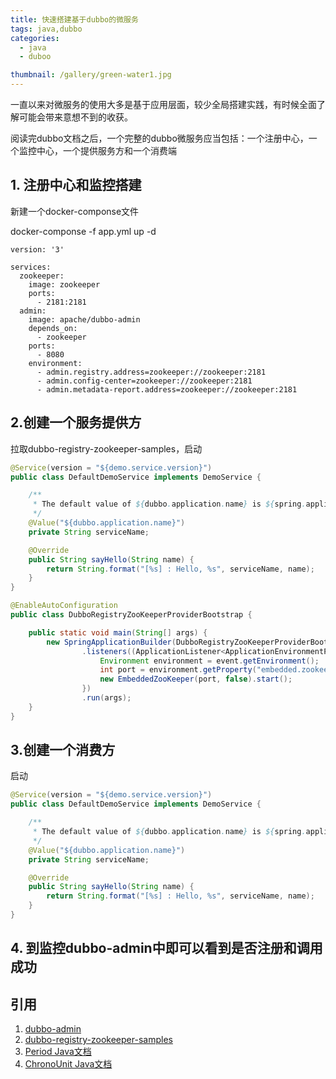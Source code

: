 ```yaml
---
title: 快速搭建基于dubbo的微服务
tags: java,dubbo
categories: 
  - java
  - duboo

thumbnail: /gallery/green-water1.jpg
---
```

一直以来对微服务的使用大多是基于应用层面，较少全局搭建实践，有时候全面了解可能会带来意想不到的收获。
<!-- more -->

阅读完dubbo文档之后，一个完整的dubbo微服务应当包括：一个注册中心，一个监控中心，一个提供服务方和一个消费端

## 1. 注册中心和监控搭建

新建一个docker-componse文件

docker-componse -f app.yml up -d

```
version: '3'

services:
  zookeeper:
    image: zookeeper
    ports:
      - 2181:2181
  admin:
    image: apache/dubbo-admin
    depends_on:
      - zookeeper
    ports:
      - 8080
    environment:
      - admin.registry.address=zookeeper://zookeeper:2181
      - admin.config-center=zookeeper://zookeeper:2181
      - admin.metadata-report.address=zookeeper://zookeeper:2181
```

## 2.创建一个服务提供方
拉取dubbo-registry-zookeeper-samples，启动
```java
@Service(version = "${demo.service.version}")
public class DefaultDemoService implements DemoService {

    /**
     * The default value of ${dubbo.application.name} is ${spring.application.name}
     */
    @Value("${dubbo.application.name}")
    private String serviceName;

    @Override
    public String sayHello(String name) {
        return String.format("[%s] : Hello, %s", serviceName, name);
    }
}

@EnableAutoConfiguration
public class DubboRegistryZooKeeperProviderBootstrap {

    public static void main(String[] args) {
        new SpringApplicationBuilder(DubboRegistryZooKeeperProviderBootstrap.class)
                .listeners((ApplicationListener<ApplicationEnvironmentPreparedEvent>) event -> {
                    Environment environment = event.getEnvironment();
                    int port = environment.getProperty("embedded.zookeeper.port", int.class);
                    new EmbeddedZooKeeper(port, false).start();
                })
                .run(args);
    }
}
```

## 3.创建一个消费方
启动
```java
@Service(version = "${demo.service.version}")
public class DefaultDemoService implements DemoService {

    /**
     * The default value of ${dubbo.application.name} is ${spring.application.name}
     */
    @Value("${dubbo.application.name}")
    private String serviceName;

    @Override
    public String sayHello(String name) {
        return String.format("[%s] : Hello, %s", serviceName, name);
    }
}
```

## 4. 到监控dubbo-admin中即可以看到是否注册和调用成功

## 引用
1. [dubbo-admin](https://github.com/apache/dubbo-admin)
2. [dubbo-registry-zookeeper-samples](https://github.com/apache/dubbo-spring-boot-project/tree/master/dubbo-spring-boot-samples/dubbo-registry-zookeeper-samples)
3. [Period Java文档](https://docs.oracle.com/javase/8/docs/api/java/time/Period.html)
4. [ChronoUnit Java文档](https://docs.oracle.com/javase/8/docs/api/java/time/temporal/ChronoUnit.html)